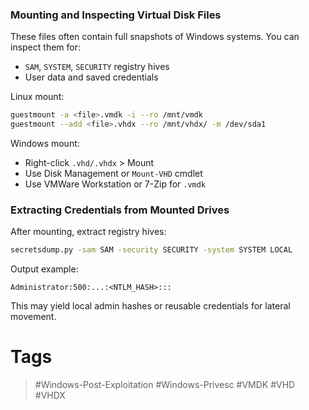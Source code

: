 ### Mounting and Inspecting Virtual Disk Files

These files often contain full snapshots of Windows systems. You can inspect them for:

- `SAM`, `SYSTEM`, `SECURITY` registry hives
- User data and saved credentials

Linux mount:

```bash
guestmount -a <file>.vmdk -i --ro /mnt/vmdk
guestmount --add <file>.vhdx --ro /mnt/vhdx/ -m /dev/sda1
```

Windows mount:

- Right-click `.vhd/.vhdx` > Mount
- Use Disk Management or `Mount-VHD` cmdlet
- Use VMWare Workstation or 7-Zip for `.vmdk`
### Extracting Credentials from Mounted Drives

After mounting, extract registry hives:

```bash
secretsdump.py -sam SAM -security SECURITY -system SYSTEM LOCAL
```

Output example:

```
Administrator:500:...:<NTLM_HASH>:::
```

This may yield local admin hashes or reusable credentials for lateral movement.
# Tags
> #Windows-Post-Exploitation #Windows-Privesc #VMDK #VHD #VHDX